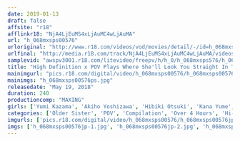 ```yaml
---
date: 2019-01-13
draft: false
affsite: "r18"
afflinkr18: "NjA4LjEuMS4xLjAuMC4wLjAuMA"
url: "h_068mxsps00576"
urloriginal: "http://www.r18.com/videos/vod/movies/detail/-/id=h_068mxsps00576"
urlfinal: "http://media.r18.com/track/NjA4LjEuMS4xLjAuMC4wLjAuMA/videos/vod/movies/detail/-/id=h_068mxsps00576"
samplevid: "awspv3001.r18.com/litevideo/freepv/h/h_0/h_068mxsps576/h_068mxsps576_dmb_w.mp4"
title: "High Definition x POV Plays Where She'll Look You Straight In The Eye 4 Hours"
mainimgurl: "pics.r18.com/digital/video/h_068mxsps00576/h_068mxsps00576ps.jpg"
mainimgs: "h_068mxsps00576ps.jpg"
releasedate: "May 19, 2018"
duration: 240
productioncomp: "MAXING"
girls: ['Yumi Kazama', 'Akiho Yoshizawa', 'Hibiki Otsuki', 'Kana Yume', 'Hana Aoyama', 'Satomi Ishigami', 'Runa Takai', 'Saeka Hinata', 'Himawari Natsuno', 'Kana Hanaoka']
categories: ['Older Sister', 'POV', 'Compilation', 'Over 4 Hours', 'Hi-Def', 'Special 7 studios SALE']
imgurls: ['pics.r18.com/digital/video/h_068mxsps00576/h_068mxsps00576jp-1.jpg', 'pics.r18.com/digital/video/h_068mxsps00576/h_068mxsps00576jp-2.jpg', 'pics.r18.com/digital/video/h_068mxsps00576/h_068mxsps00576jp-3.jpg', 'pics.r18.com/digital/video/h_068mxsps00576/h_068mxsps00576jp-4.jpg', 'pics.r18.com/digital/video/h_068mxsps00576/h_068mxsps00576jp-5.jpg', 'pics.r18.com/digital/video/h_068mxsps00576/h_068mxsps00576jp-6.jpg', 'pics.r18.com/digital/video/h_068mxsps00576/h_068mxsps00576jp-7.jpg', 'pics.r18.com/digital/video/h_068mxsps00576/h_068mxsps00576jp-8.jpg', 'pics.r18.com/digital/video/h_068mxsps00576/h_068mxsps00576jp-9.jpg', 'pics.r18.com/digital/video/h_068mxsps00576/h_068mxsps00576jp-10.jpg', 'pics.r18.com/digital/video/h_068mxsps00576/h_068mxsps00576jp-11.jpg', 'pics.r18.com/digital/video/h_068mxsps00576/h_068mxsps00576jp-12.jpg', 'pics.r18.com/digital/video/h_068mxsps00576/h_068mxsps00576jp-13.jpg', 'pics.r18.com/digital/video/h_068mxsps00576/h_068mxsps00576jp-14.jpg', 'pics.r18.com/digital/video/h_068mxsps00576/h_068mxsps00576jp-15.jpg']
imgs: ['h_068mxsps00576jp-1.jpg', 'h_068mxsps00576jp-2.jpg', 'h_068mxsps00576jp-3.jpg', 'h_068mxsps00576jp-4.jpg', 'h_068mxsps00576jp-5.jpg', 'h_068mxsps00576jp-6.jpg', 'h_068mxsps00576jp-7.jpg', 'h_068mxsps00576jp-8.jpg', 'h_068mxsps00576jp-9.jpg', 'h_068mxsps00576jp-10.jpg', 'h_068mxsps00576jp-11.jpg', 'h_068mxsps00576jp-12.jpg', 'h_068mxsps00576jp-13.jpg', 'h_068mxsps00576jp-14.jpg', 'h_068mxsps00576jp-15.jpg']
---
```

